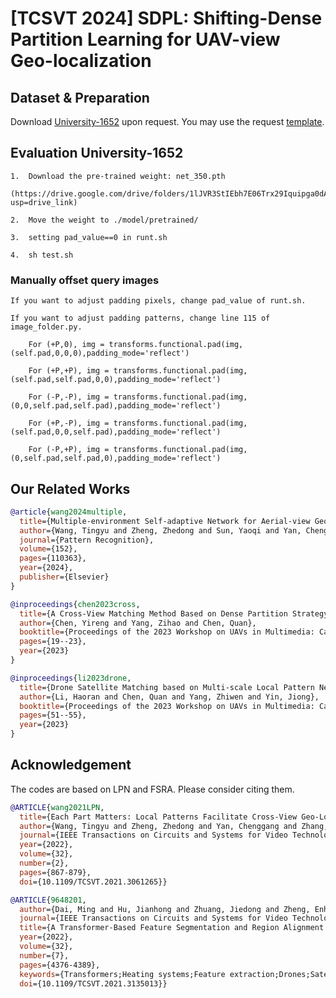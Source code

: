 
# [TCSVT 2024] SDPL: Shifting-Dense Partition Learning for UAV-view Geo-localization



## Dataset & Preparation
Download [University-1652](https://github.com/layumi/University1652-Baseline) upon request. You may use the request [template](https://github.com/layumi/University1652-Baseline/blob/master/Request.md).


## Evaluation University-1652
```
1.  Download the pre-trained weight: net_350.pth
    (https://drive.google.com/drive/folders/1lJVR3StIEbh7E06Trx29Iquipga0dAl7?usp=drive_link)

2.  Move the weight to ./model/pretrained/

3.  setting pad_value==0 in runt.sh

4.  sh test.sh
```

### Manually offset query images
```
If you want to adjust padding pixels, change pad_value of runt.sh.

If you want to adjust padding patterns, change line 115 of image_folder.py.

    For (+P,0), img = transforms.functional.pad(img,(self.pad,0,0,0),padding_mode='reflect')
    
    For (+P,+P), img = transforms.functional.pad(img,(self.pad,self.pad,0,0),padding_mode='reflect')
    
    For (-P,-P), img = transforms.functional.pad(img,(0,0,self.pad,self.pad),padding_mode='reflect')
    
    For (+P,-P), img = transforms.functional.pad(img,(self.pad,0,0,self.pad),padding_mode='reflect')
    
    For (-P,+P), img = transforms.functional.pad(img,(0,self.pad,self.pad,0),padding_mode='reflect')
```



## Our Related Works
```bibtex
@article{wang2024multiple,
  title={Multiple-environment Self-adaptive Network for Aerial-view Geo-localization},
  author={Wang, Tingyu and Zheng, Zhedong and Sun, Yaoqi and Yan, Chenggang and Yang, Yi and Chua, Tat-Seng},
  journal={Pattern Recognition},
  volume={152},
  pages={110363},
  year={2024},
  publisher={Elsevier}
}
```
```bibtex
@inproceedings{chen2023cross,
  title={A Cross-View Matching Method Based on Dense Partition Strategy for UAV Geolocalization},
  author={Chen, Yireng and Yang, Zihao and Chen, Quan},
  booktitle={Proceedings of the 2023 Workshop on UAVs in Multimedia: Capturing the World from a New Perspective},
  pages={19--23},
  year={2023}
}
```
```bibtex
@inproceedings{li2023drone,
  title={Drone Satellite Matching based on Multi-scale Local Pattern Network},
  author={Li, Haoran and Chen, Quan and Yang, Zhiwen and Yin, Jiong},
  booktitle={Proceedings of the 2023 Workshop on UAVs in Multimedia: Capturing the World from a New Perspective},
  pages={51--55},
  year={2023}
}
```


## Acknowledgement
The codes are based on LPN and FSRA. Please consider citing them.
```bibtex
@ARTICLE{wang2021LPN,
  title={Each Part Matters: Local Patterns Facilitate Cross-View Geo-Localization}, 
  author={Wang, Tingyu and Zheng, Zhedong and Yan, Chenggang and Zhang, Jiyong and Sun, Yaoqi and Zheng, Bolun and Yang, Yi},
  journal={IEEE Transactions on Circuits and Systems for Video Technology}, 
  year={2022},
  volume={32},
  number={2},
  pages={867-879},
  doi={10.1109/TCSVT.2021.3061265}}
```
```bibtex
@ARTICLE{9648201,
  author={Dai, Ming and Hu, Jianhong and Zhuang, Jiedong and Zheng, Enhui},
  journal={IEEE Transactions on Circuits and Systems for Video Technology}, 
  title={A Transformer-Based Feature Segmentation and Region Alignment Method for UAV-View Geo-Localization}, 
  year={2022},
  volume={32},
  number={7},
  pages={4376-4389},
  keywords={Transformers;Heating systems;Feature extraction;Drones;Satellites;Task analysis;Location awareness;Image retrieval;geo-localization;transformer;drone},
  doi={10.1109/TCSVT.2021.3135013}}
```
